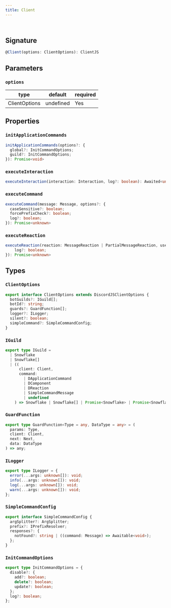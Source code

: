 ```yaml
---
title: Client
---
```


<br/>

## Signature

```ts
@Client(options: ClientOptions): ClientJS
```

## Parameters

### `options`

| type      | default | required |
| --------- | ------- | -------- |
| ClientOptions | undefined     | Yes      |

## Properties

### `initApplicationCommands`

```ts
initApplicationCommands(options?: {
  global?: InitCommandOptions;
  guild?: InitCommandOptions;
}): Promise<void>
```

### `executeInteraction`

```ts
executeInteraction(interaction: Interaction, log?: boolean): Awaited<unknown>
```

### `executeCommand`

```ts
executeCommand(message: Message, options?: {
  caseSensitive?: boolean; 
  forcePrefixCheck?: boolean; 
  log?: boolean; 
}): Promise<unknown>
```

### `executeReaction`

```ts
executeReaction(reaction: MessageReaction | PartialMessageReaction, user: User | PartialUser, options?: {
    log?: boolean;
}): Promise<unknown>
```

## Types

### `ClientOptions`

```ts
export interface ClientOptions extends DiscordJSClientOptions {
  botGuilds?: IGuild[];
  botId?: string;
  guards?: GuardFunction[];
  logger?: ILogger;
  silent?: boolean;
  simpleCommand?: SimpleCommandConfig;
}
```

### `IGuild`

```ts
export type IGuild =
  | Snowflake
  | Snowflake[]
  | ((
      client: Client,
      command:
        | DApplicationCommand
        | DComponent
        | DReaction
        | SimpleCommandMessage
        | undefined
    ) => Snowflake | Snowflake[] | Promise<Snowflake> | Promise<Snowflake[]>);
```

### `GuardFunction`

```ts
export type GuardFunction<Type = any, DataType = any> = (
  params: Type,
  client: Client,
  next: Next,
  data: DataType
) => any;
```

### `ILogger`

```ts
export type ILogger = {
  error(...args: unknown[]): void;
  info(...args: unknown[]): void;
  log(...args: unknown[]): void;
  warn(...args: unknown[]): void;
};
```

### `SimpleCommandConfig`

```ts
export interface SimpleCommandConfig {
  argSplitter?: ArgSplitter;
  prefix?: IPrefixResolver;
  responses?: {
    notFound?: string | ((command: Message) => Awaitable<void>);
  };
}
```

### `InitCommandOptions`

```ts
export type InitCommandOptions = {
  disable?: {
    add?: boolean;
    delete?: boolean;
    update?: boolean;
  };
  log?: boolean;
};
```